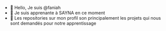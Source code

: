 - 👋 Hello, Je suis @faniah
- 👀 Je suis apprenante à SAYNA en ce moment
- 🌱 Les repositories sur mon profil son principalement les projets qui nous sont demandés pour notre apprentissage

<!---
faniahconnie/faniahconnie is a ✨ special ✨ repository because its `README.md` (this file) appears on your GitHub profile.
You can click the Preview link to take a look at your changes.
--->
